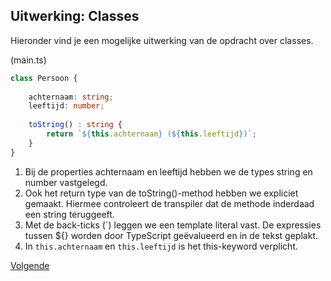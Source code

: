 ## Uitwerking: Classes

Hieronder vind je een mogelijke uitwerking van de opdracht over classes.

(main.ts)
```TypeScript
class Persoon {
    
    achternaam: string;
    leeftijd: number;
    
    toString() : string {
        return `${this.achternaam} (${this.leeftijd})`;
    }    
}
```
1. Bij de properties achternaam en leeftijd hebben we de types string en number vastgelegd.
2. Ook het return type van de toString()-method hebben we expliciet gemaakt. Hiermee controleert de transpiler dat de
   methode inderdaad een string teruggeeft.
3. Met de back-ticks (`) leggen we een template literal vast. De expressies tussen ${} worden door TypeScript 
   ge&euml;valueerd en in de tekst geplakt.
4. In `this.achternaam` en `this.leeftijd` is het this-keyword verplicht.

[Volgende](13.variabelen.md)